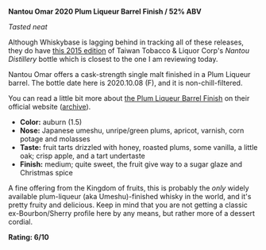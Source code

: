 **Nantou Omar 2020 Plum Liqueur Barrel Finish / 52% ABV**

*Tasted neat*

Although Whiskybase is lagging behind in tracking all of these releases, they do have [this 2015 edition](https://www.whiskybase.com/whiskies/whisky/75975/nantou-omar) of Taiwan Tobacco & Liquor Corp's *Nantou Distillery* bottle which is closest to the one I am reviewing today.

Nantou Omar offers a cask-strength single malt finished in a Plum Liqueur barrel.  The bottle date here is 2020.10.08 (F), and it is non-chill-filtered.

You can read a little bit more about [the Plum Liqueur Barrel Finish](http://www.omarwhisky.com.tw/en/product_info.aspx?id=43) on their official website ([archive](https://web.archive.org/web/20200225003355/http://www.omarwhisky.com.tw/en/product_info.aspx?id=43)).

* **Color:** auburn (1.5)
* **Nose:** Japanese umeshu, unripe/green plums, apricot, varnish, corn potage and molasses  
* **Taste:** fruit tarts drizzled with honey, roasted plums, some vanilla, a little oak; crisp apple, and a tart undertaste
* **Finish:** medium; quite sweet, the fruit give way to a sugar glaze and Christmas spice

A fine offering from the Kingdom of fruits, this is probably the *only* widely available plum-liqueur (aka Umeshu)-finished whisky in the world, and it's pretty fruity and delicious.  Keep in mind that you are not getting a classic ex-Bourbon/Sherry profile here by any means, but rather more of a dessert cordial.

**Rating: 6/10**